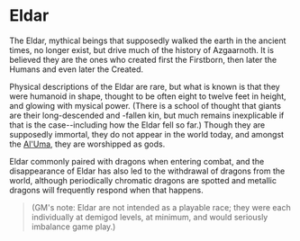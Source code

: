 # Eldar
The Eldar, mythical beings that supposedly walked the earth in the ancient times, no longer exist, but drive much of the history of Azgaarnoth. It is believed they are the ones who created first the Firstborn, then later the Humans and even later the Created.

Physical descriptions of the Eldar are rare, but what is known is that they were humanoid in shape, thought to be often eight to twelve feet in height, and glowing with mysical power. (There is a school of thought that giants are their long-descended and -fallen kin, but much remains inexplicable if that is the case--including how the Eldar fell so far.) Though they are supposedly immortal, they do not appear in the world today, and amongst the [Al'Uma](../Religions/AlUma.md), they are worshipped as gods. 

Eldar commonly paired with dragons when entering combat, and the disappearance of Eldar has also led to the withdrawal of dragons from the world, although periodically chromatic dragons are spotted and metallic dragons will frequently respond when that happens.

> (GM's note: Eldar are not intended as a playable race; they were each individually at demigod levels, at minimum, and would seriously imbalance game play.)


